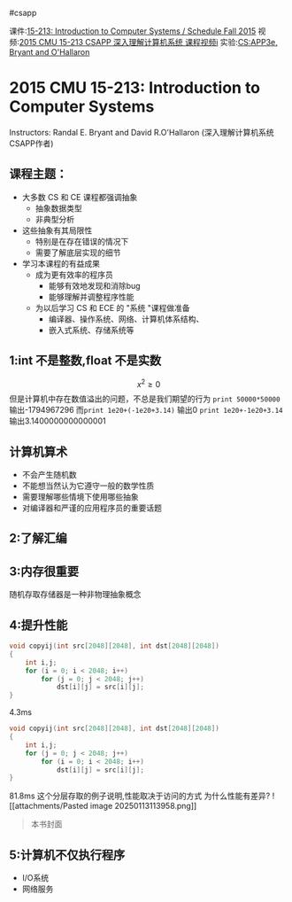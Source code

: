 #csapp 

课件:[15-213: Introduction to Computer Systems / Schedule Fall 2015](https://www.cs.cmu.edu/afs/cs/academic/class/15213-f15/www/schedule.html)
视频:[2015 CMU 15-213 CSAPP 深入理解计算机系统 课程视频i](https://www.bilibili.com/video/BV1iW411d7hd)
实验:[CS:APP3e, Bryant and O'Hallaron](https://csapp.cs.cmu.edu/3e/labs.html)
# 2015 CMU 15-213: Introduction to Computer Systems
Instructors: Randal E. Bryant and David R.O'Hallaron
(深入理解计算机系统 CSAPP作者)
## 课程主题：
- 大多数 CS 和 CE 课程都强调抽象
	- 抽象数据类型
	- 非典型分析
 - 这些抽象有其局限性
	- 特别是在存在错误的情况下
	- 需要了解底层实现的细节
- 学习本课程的有益成果
	- 成为更有效率的程序员
		- 能够有效地发现和消除bug
		- 能够理解并调整程序性能
	- 为以后学习 CS 和 ECE 的 "系统 "课程做准备
		- 编译器、操作系统、网络、计算机体系结构、
		- 嵌入式系统、存储系统等

## 1:int 不是整数,float 不是实数
$$ x^2\ge0 $$
但是计算机中存在数值溢出的问题，不总是我们期望的行为
`print 50000*50000`
输出-1794967296
而`print 1e20+(-1e20+3.14)`
输出0
`print 1e20+-1e20+3.14`
输出3.1400000000000001

## 计算机算术
- 不会产生随机数
- 不能想当然认为它遵守一般的数学性质
- 需要理解哪些情境下使用哪些抽象
- 对编译器和严谨的应用程序员的重要话题

## 2:了解汇编

## 3:内存很重要
随机存取存储器是一种非物理抽象概念

## 4:提升性能
``` C
void copyij(int src[2048][2048], int dst[2048][2048]) 
{ 
	int i,j; 
	for (i = 0; i < 2048; i++) 
		for (j = 0; j < 2048; j++) 
			dst[i][j] = src[i][j]; 
}
```
4.3ms
``` C
void copyij(int src[2048][2048], int dst[2048][2048]) 
{ 
	int i,j; 
	for (j = 0; j < 2048; j++) 
		for (i = 0; i < 2048; i++) 
			dst[i][j] = src[i][j]; 
}
```
81.8ms
这个分层存取的例子说明,性能取决于访问的方式
为什么性能有差异?
![[attachments/Pasted image 20250113113958.png]]
> 本书封面

## 5:计算机不仅执行程序
- I/O系统
- 网络服务